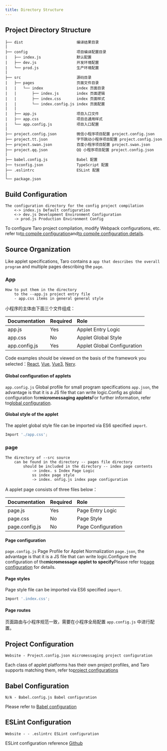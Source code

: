 ```yaml
---
title: Directory Structure
---
```


## Project Directory Structure

    ├── dist                        编译结果目录
    |
    ├── config                      项目编译配置目录
    |   ├── index.js                默认配置
    |   ├── dev.js                  开发环境配置
    |   └── prod.js                 生产环境配置
    |
    ├── src                         源码目录
    |   ├── pages                   页面文件目录
    |   |   └── index               index 页面目录
    |   |       ├── index.js        index 页面逻辑
    |   |       ├── index.css       index 页面样式
    |   |       └── index.config.js index 页面配置
    |   |
    |   ├── app.js                  项目入口文件
    |   ├── app.css                 项目总通用样式
    |   └── app.config.js           项目入口配置
    |
    ├── project.config.json         微信小程序项目配置 project.config.json
    ├── project.tt.json             字节跳动小程序项目配置 project.config.json
    ├── project.swan.json           百度小程序项目配置 project.swan.json
    ├── project.qq.json             QQ 小程序项目配置 project.config.json
    |
    ├── babel.config.js             Babel 配置
    ├── tsconfig.json               TypeScript 配置
    ├── .eslintrc                   ESLint 配置
    |
    └── package.json

## Build Configuration

    The configuration directory for the config project compilation
        <-> index.js Default configuration
        <-> dev.js Development Environment Configuration
        -> prod.js Production Environment Config

To configure Taro project compilation, modify Webpack configurations, etc. refer to[to compile configuration](./config)and[to compile configuration details](./config-detail).

## Source Organization

Like applet specifications, Taro contains a `app that describes the overall program` and multiple pages describing the `page`.

### App

    How to put them in the directory
        to the --app.js project entry file
        - app.css items in general general style

小程序的主体由下面三个文件组成：

| Documentation | Required | Role                        |
|:------------- |:-------- |:--------------------------- |
| app.js        | Yes      | Applet Entry Logic          |
| app.css       | No       | Applet Global Style         |
| app.config.js | Yes      | Applet Global Configuration |

Code examples should be viewed on the basis of the framework you selected：[React](./react-overall), [Vue](./vue-overall), [Vue3](./vue3), [Nerv](./nerv).

#### Global configuration of applets

`app.config.js` Global profile for small program specifications `app.json`, the advantage is that it is a JS file that can write logic.Config as global configuration for**micromessaging applets**For further information, refer to[global configuration](./app-config).

#### Global style of the applet

The applet global style file can be imported via ES6 specified `import`.

```js title="app.js"
Import './app.css';
```

### page

    The directory of --src source
        can be found in the directory -- pages file directory
            should be included in the directory -- index page contents
                -> index. s Index Page Logic
                ss index page style
                -> index. onfig.js index page configuration

A applet page consists of three files below：

| Documentation  | Required | Role               |
|:-------------- |:-------- |:------------------ |
| page.js        | Yes      | Page Entry Logic   |
| page.css       | No       | Page Style         |
| page.config.js | No       | Page Configuration |

#### Page configuration

`page.config.js` Page Profile for Applet Normalization `page.json`, the advantage is that it is a JS file that can write logic.Configure the configuration of the**micromessage applet to specify**Please refer to[page configuration](./page-config) for details.

#### Page styles

Page style file can be imported via ES6 specified `import`.

```js title="pages/index/index.js"
Import '.index.css';
```

#### Page routes

页面路由与小程序规范一致，需要在小程序全局配置 `app.config.js` 中进行配置。

## Project Configuration

    Website - Project.config.json micromessaging project configuration

Each class of applet platforms has their own project profiles, and Taro supports matching them, refer to[project configurations](./project-config)

## Babel Configuration

    N/A - Babel.config.js Babel configuration

Please refer to [Babel configuration](./babel-config)

## ESLint Configuration

    Website - - .eslintrc ESLint configuration

ESLint configuration reference [Github](https://github.com/NervJS/taro/blob/next/packages/eslint-plugin-taro/index.js)
